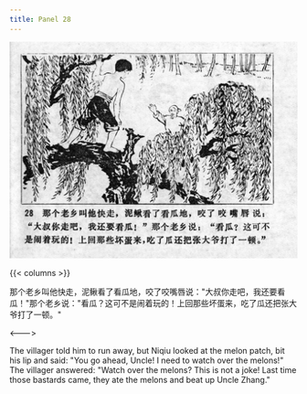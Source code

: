 ```yaml
---
title: Panel 28
---
```


![niqiu page](./../../../images/niqiu/seifert0397_nqkg_0032_028.jpg)

{{< columns >}}

那个老乡叫他快走，泥鳅看了看瓜地，咬了咬嘴唇说："大叔你走吧，我还要看瓜！"那个老乡说："看瓜？这可不是闹着玩的！上回那些坏蛋来，吃了瓜还把张大爷打了一顿。"

<--->

The villager told him to run away, but Niqiu looked at the melon patch, bit his lip and said: "You go ahead, Uncle! I need to watch over the melons!" The villager answered: "Watch over the melons? This is not a joke! Last time those bastards came, they ate the melons and beat up Uncle Zhang."